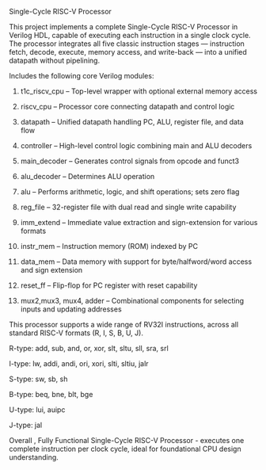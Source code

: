  Single-Cycle RISC-V Processor

This project implements a complete Single-Cycle RISC-V Processor in Verilog HDL, capable of executing each instruction in a single clock cycle. 
The processor integrates all five classic instruction stages — instruction fetch, decode, execute, memory access, and write-back — into a unified datapath without pipelining.

Includes the following core Verilog modules:

1. t1c_riscv_cpu – Top-level wrapper with optional external memory access

2. riscv_cpu – Processor core connecting datapath and control logic

3. datapath – Unified datapath handling PC, ALU, register file, and data flow

4. controller – High-level control logic combining main and ALU decoders

5. main_decoder – Generates control signals from opcode and funct3

6. alu_decoder – Determines ALU operation

7. alu – Performs arithmetic, logic, and shift operations; sets zero flag

8. reg_file – 32-register file with dual read and single write capability

9. imm_extend – Immediate value extraction and sign-extension for various formats

10. instr_mem – Instruction memory (ROM) indexed by PC

11. data_mem – Data memory with support for byte/halfword/word access and sign extension

12. reset_ff – Flip-flop for PC register with reset capability

13. mux2,mux3, mux4, adder – Combinational components for selecting inputs and updating addresses

This processor supports a wide range of RV32I instructions, across all standard RISC-V formats (R, I, S, B, U, J).

R-type: add, sub, and, or, xor, slt, sltu, sll, sra, srl

I-type: lw, addi, andi, ori, xori, slti, sltiu, jalr

S-type: sw, sb, sh

B-type: beq, bne, blt, bge

U-type: lui, auipc

J-type: jal

Overall , 
Fully Functional Single-Cycle RISC-V Processor - executes one complete instruction per clock cycle, ideal for foundational CPU design understanding.


